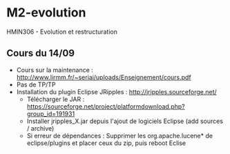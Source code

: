 # M2-evolution
HMIN306 - Evolution et restructuration

## Cours du 14/09

- Cours sur la maintenance : http://www.lirmm.fr/~seriai/uploads/Enseignement/cours.pdf
- Pas de TP/TP
- Installation du plugin Eclipse JRipples : http://jripples.sourceforge.net/
  - Télécharger le JAR : https://sourceforge.net/project/platformdownload.php?group_id=191931
  - Installer jripples_X.jar depuis l'ajout de logiciels Eclipse (add sources / archive)
  - Si erreur de dépendances : Supprimer les org.apache.lucene* de eclipse/plugins et placer ceux du zip, puis reboot Eclise
